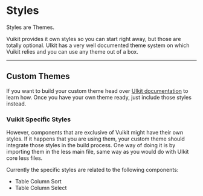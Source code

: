 # Styles

<p class="uk-text-lead">Styles are Themes.</p>

Vuikit provides it own styles so you can start right away, but those are totally optional. UIkit has a very well documented theme system on which Vuikit relies and you can use any theme out of a box.

***

## Custom Themes

If you want to build your custom theme head over [UIkit documentation](https://getuikit.com/docs/less#create-a-uikit-theme) to learn how. Once you have your own theme ready, just include those styles instead.

### Vuikit Specific Styles

However, components that are exclusive of Vuikit might have their own styles. If it happens that you are using them, your custom theme should integrate those styles in the build process. One way of doing it is by importing them in the less main file, same way as you would do with UIkit core less files.

Currently the specific styles are related to the following components:

- Table Column Sort
- Table Column Select
